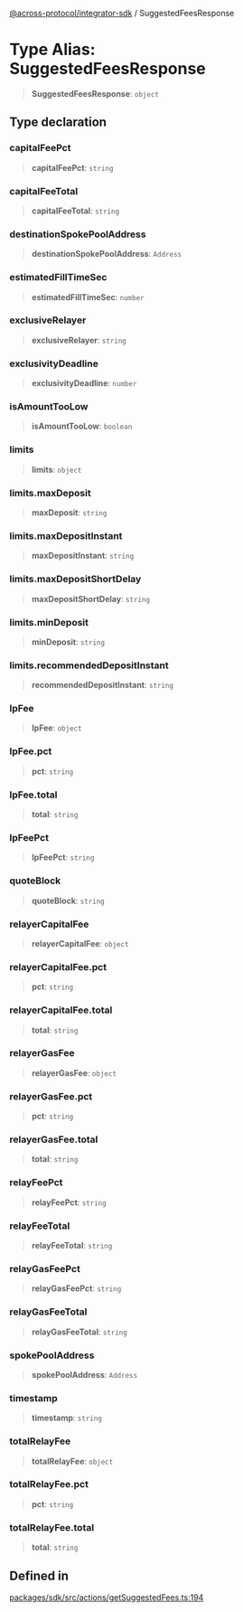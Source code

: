[@across-protocol/integrator-sdk](../README.md) / SuggestedFeesResponse

# Type Alias: SuggestedFeesResponse

> **SuggestedFeesResponse**: `object`

## Type declaration

### capitalFeePct

> **capitalFeePct**: `string`

### capitalFeeTotal

> **capitalFeeTotal**: `string`

### destinationSpokePoolAddress

> **destinationSpokePoolAddress**: `Address`

### estimatedFillTimeSec

> **estimatedFillTimeSec**: `number`

### exclusiveRelayer

> **exclusiveRelayer**: `string`

### exclusivityDeadline

> **exclusivityDeadline**: `number`

### isAmountTooLow

> **isAmountTooLow**: `boolean`

### limits

> **limits**: `object`

### limits.maxDeposit

> **maxDeposit**: `string`

### limits.maxDepositInstant

> **maxDepositInstant**: `string`

### limits.maxDepositShortDelay

> **maxDepositShortDelay**: `string`

### limits.minDeposit

> **minDeposit**: `string`

### limits.recommendedDepositInstant

> **recommendedDepositInstant**: `string`

### lpFee

> **lpFee**: `object`

### lpFee.pct

> **pct**: `string`

### lpFee.total

> **total**: `string`

### lpFeePct

> **lpFeePct**: `string`

### quoteBlock

> **quoteBlock**: `string`

### relayerCapitalFee

> **relayerCapitalFee**: `object`

### relayerCapitalFee.pct

> **pct**: `string`

### relayerCapitalFee.total

> **total**: `string`

### relayerGasFee

> **relayerGasFee**: `object`

### relayerGasFee.pct

> **pct**: `string`

### relayerGasFee.total

> **total**: `string`

### relayFeePct

> **relayFeePct**: `string`

### relayFeeTotal

> **relayFeeTotal**: `string`

### relayGasFeePct

> **relayGasFeePct**: `string`

### relayGasFeeTotal

> **relayGasFeeTotal**: `string`

### spokePoolAddress

> **spokePoolAddress**: `Address`

### timestamp

> **timestamp**: `string`

### totalRelayFee

> **totalRelayFee**: `object`

### totalRelayFee.pct

> **pct**: `string`

### totalRelayFee.total

> **total**: `string`

## Defined in

[packages/sdk/src/actions/getSuggestedFees.ts:194](https://github.com/across-protocol/toolkit/blob/fa61c35c7597804e093096de254dbc326f096003/packages/sdk/src/actions/getSuggestedFees.ts#L194)
